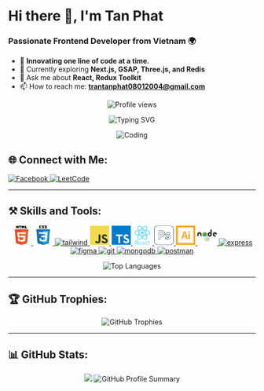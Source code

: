 # Hi there 👋, I'm **Tan Phat**  
### Passionate Frontend Developer from Vietnam 🌍

- 🌟 **Innovating one line of code at a time.**
- 🔭 Currently exploring **Next.js, GSAP, Three.js, and Redis**
- 💬 Ask me about **React, Redux Toolkit**
- 📫 How to reach me: **trantanphat08012004@gmail.com**

<p align="center">
  <img src="https://komarev.com/ghpvc/?username=ttphat204&label=Profile%20views&color=0e75b6&style=flat" alt="Profile views" />
</p>

<p align="center">
  <img src="https://readme-typing-svg.demolab.com?font=Fira+Code&weight=500&size=24&duration=3000&pause=1000&center=true&vCenter=true&width=435&lines=Crafting+dreams+into+reality.;One+pixel+at+a+time." alt="Typing SVG" />
</p>


<p align="center">
  <img alt="Coding" width="60%" src="https://img.etimg.com/thumb/width-1200,height-900,imgsize-638053,resizemode-75,msid-84146083/prime/technology-and-startups/booting-up-developer-economy-how-tech-startups-are-helping-coders-build-and-test-software-faster.jpg" />
</p>


## 🌐 Connect with Me:

<p align="left">
  <a href="https://www.facebook.com/phat.tran.58152559/">
    <img src="https://img.icons8.com/color/48/000000/facebook.png" alt="Facebook" />
  </a>
  <a href="https://leetcode.com/u/TranTanPhat/">
    <img src="https://img.icons8.com/external-tal-revivo-color-tal-revivo/48/000000/external-level-up-your-coding-skills-and-quickly-land-a-job-logo-color-tal-revivo.png" alt="LeetCode" />
  </a>
</p>

---

## ⚒️ Skills and Tools:

<p align="center">
 <a href="https://www.w3.org/html/" target="_blank" rel="noreferrer">
    <img src="https://raw.githubusercontent.com/devicons/devicon/master/icons/html5/html5-original-wordmark.svg" alt="html5" width="40" height="40"/>
  </a> 
  <a href="https://www.w3schools.com/css/" target="_blank" rel="noreferrer">
    <img src="https://raw.githubusercontent.com/devicons/devicon/master/icons/css3/css3-original-wordmark.svg" alt="css3" width="40" height="40"/>
  </a>
    <a href="https://tailwindcss.com/" target="_blank" rel="noreferrer">
    <img src="https://www.vectorlogo.zone/logos/tailwindcss/tailwindcss-icon.svg" alt="tailwind" width="40" height="40"/>
  </a> 
    <a href="https://developer.mozilla.org/en-US/docs/Web/JavaScript" target="_blank" rel="noreferrer">
    <img src="https://raw.githubusercontent.com/devicons/devicon/master/icons/javascript/javascript-original.svg" alt="javascript" width="40" height="40"/>
  </a> 
    <a href="https://www.typescriptlang.org/" target="_blank" rel="noreferrer">
    <img src="https://raw.githubusercontent.com/devicons/devicon/master/icons/typescript/typescript-original.svg" alt="typescript" width="40" height="40"/>
  </a>
    <a href="https://reactjs.org/" target="_blank" rel="noreferrer">
    <img src="https://raw.githubusercontent.com/devicons/devicon/master/icons/react/react-original-wordmark.svg" alt="react" width="40" height="40"/>
  </a> 
  <a href="https://www.adobe.com/products/photoshop.html" target="_blank" rel="noreferrer">
    <img src="https://raw.githubusercontent.com/devicons/devicon/master/icons/photoshop/photoshop-line.svg" alt="photoshop" width="40" height="40"/>
</a>

<a href="https://www.adobe.com/products/illustrator.html" target="_blank" rel="noreferrer">
    <img src="https://raw.githubusercontent.com/devicons/devicon/master/icons/illustrator/illustrator-line.svg" alt="illustrator" width="40" height="40"/>
</a>
<!--   <a href="https://reactnative.dev/" target="_blank" rel="noreferrer">
    <img src="https://reactnative.dev/img/header_logo.svg" alt="reactnative" width="40" height="40"/>
  </a>  -->
<!--     <a href="https://nextjs.org/" target="_blank" rel="noreferrer">
    <img src="https://images-cdn.openxcell.com/wp-content/uploads/2024/07/24154156/dango-inner-2.webp" alt="nextjs" width="40" height="40"/>
  </a>  -->
<!--     <a href="https://redux.js.org" target="_blank" rel="noreferrer">
    <img src="https://raw.githubusercontent.com/devicons/devicon/master/icons/redux/redux-original.svg" alt="redux" width="40" height="40"/>
  </a>  -->
    <a href="https://nodejs.org" target="_blank" rel="noreferrer">
    <img src="https://raw.githubusercontent.com/devicons/devicon/master/icons/nodejs/nodejs-original-wordmark.svg" alt="nodejs" width="40" height="40"/>
  </a> 
  <a href="https://expressjs.com" target="_blank" rel="noreferrer">
    <img src="https://adware-technologies.s3.amazonaws.com/uploads/technology/thumbnail/20/express-js.png" alt="express" width="40" height="40"/>
  </a> 
  <a href="https://www.figma.com/" target="_blank" rel="noreferrer">
    <img src="https://www.vectorlogo.zone/logos/figma/figma-icon.svg" alt="figma" width="40" height="40"/>
  </a> 
  <a href="https://git-scm.com/" target="_blank" rel="noreferrer">
    <img src="https://www.vectorlogo.zone/logos/git-scm/git-scm-icon.svg" alt="git" width="40" height="40"/>
  </a> 

  <a href="https://www.mongodb.com/" target="_blank" rel="noreferrer">
    <img src="https://cdn.iconscout.com/icon/free/png-256/free-mongodb-logo-icon-download-in-svg-png-gif-file-formats--technology-social-media-company-vol-5-pack-logos-icons-2945120.png?f=webp" alt="mongodb" width="40" height="40"/>
  </a> 

  <a href="https://postman.com" target="_blank" rel="noreferrer">
    <img src="https://www.vectorlogo.zone/logos/getpostman/getpostman-icon.svg" alt="postman" width="40" height="40"/>
  </a> 
  <p align="center">
  <img src="https://github-readme-stats.vercel.app/api/top-langs?username=ttphat204&show_icons=true&locale=en&layout=compact" alt="Top Languages" />
</p>
</p>

---

## 🏆 GitHub Trophies:

<p align="center">
  <img src="https://github-profile-trophy.vercel.app/?username=ttphat204&theme=algolia" alt="GitHub Trophies" />
</p>

---

## 📊 GitHub Stats:

<p align="center">
  <img src="https://github-readme-streak-stats.herokuapp.com/?user=ttphat204&theme=radical%22%20alt=%22GitHub%20Streak" />
  <img src="https://github-profile-summary-cards.vercel.app/api/cards/profile-details?username=ttphat204&theme=radical" alt="GitHub Profile Summary" />
</p>

